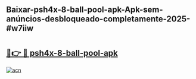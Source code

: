 ## Baixar-psh4x-8-ball-pool-apk-Apk-sem-anúncios-desbloqueado-completamente-2025-#w7iiw

# <h2><a href="https://ainizakaria.my?title=psh4x-8-ball-pool-apk&ref=22M">🔗👉 🔴 psh4x-8-ball-pool-apk</a></h2>

[![acn](https://github.com/user-attachments/assets/0f9c940e-d8b0-45ae-aac7-cd30a18b3e1c)](https://ainizakaria.my?title=psh4x-8-ball-pool-apk&ref=22M)


